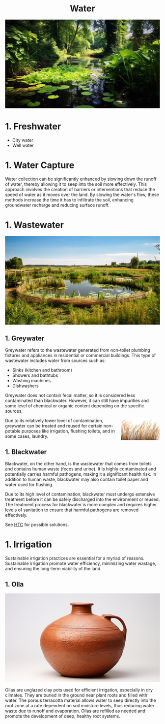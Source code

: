 <h1 align="center"> Water </h1>

<p align="center" width="100%"><img src="../images/water.png" /></p>

# 1. Freshwater

- City water 
- Well water

# 1. Water Capture

Water collection can be significantly enhanced by slowing down the runoff of water, thereby allowing it to seep into the soil more effectively. This approach involves the creation of barriers or interventions that reduce the speed of water as it moves over the land. By slowing the water's flow, these methods increase the time it has to infiltrate the soil, enhancing groundwater recharge and reducing surface runoff.

# 1. Wastewater

<p align="center" width="100%"><img src="../images/waste_water.png" /></p>

## 1. Greywater

Greywater refers to the wastewater generated from non-toilet plumbing fixtures and appliances in residential or commercial buildings. This type of wastewater includes water from sources such as:

- Sinks (kitchen and bathroom)
- Showers and bathtubs
- Washing machines
- Dishwashers

Greywater does not contain fecal matter, so it is considered less contaminated than blackwater. However, it can still have impurities and some level of chemical or organic content depending on the specific sources. 
<div style="padding="10px"><img src="../images/reeds.png" width="25%" align="right"/></div>
Due to its relatively lower level of contamination, greywater can be treated and reused for certain non-potable purposes like irrigation, flushing toilets, and in some cases, laundry.

## 1. Blackwater

Blackwater, on the other hand, is the wastewater that comes from toilets and contains human waste (feces and urine). It is highly contaminated and potentially carries harmful pathogens, making it a significant health risk. In addition to human waste, blackwater may also contain toilet paper and water used for flushing.

Due to its high level of contamination, blackwater must undergo extensive treatment before it can be safely discharged into the environment or reused. The treatment process for blackwater is more complex and requires higher levels of sanitation to ensure that harmful pathogens are removed effectively.

See [HTC](<./energy#Hydrothermal carbonization (HTC)>) for possible solutions.

# 1. Irrigation

Sustainable irrigation practices are essential for a myriad of reasons. Sustainable irrigation promote water efficiency, minimizing water wastage, and ensuring the long-term viability of the land.

## 1. Olla

<p align="center" width="25%"><img src="../images/olla.png" /></p>

Ollas are unglazed clay pots used for efficient irrigation, especially in dry climates. They are buried in the ground near plant roots and filled with water. The porous terracotta material allows water to seep directly into the root zone at a rate dependent on soil moisture levels, thus reducing water waste due to runoff and evaporation. Ollas are refilled as needed and promote the development of deep, healthy root systems.
